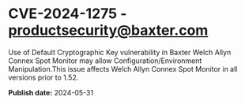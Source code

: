 # CVE-2024-1275 - productsecurity@baxter.com

Use of Default Cryptographic Key vulnerability in Baxter Welch Allyn Connex Spot Monitor may allow Configuration/Environment Manipulation.This issue affects Welch Allyn Connex Spot Monitor in all versions prior to 1.52.

**Publish date:** 2024-05-31
